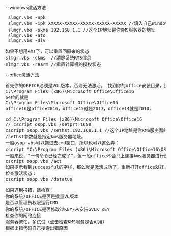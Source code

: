 --windows激活方法
<pre>
 slmgr.vbs -upk
 slmgr.vbs -ipk XXXXX-XXXXX-XXXXX-XXXXX-XXXXX //填入自己Windows版本对应的密钥
 slmgr.vbs -skms 192.168.1.1 //这个IP地址是你KMS服务器的地址
 slmgr.vbs -ato
 slmgr.vbs -dlv

如果不想用kms了，可以重置回原来的状态
slmgr.vbs -ckms  //清除系统KMS信息
slmgr.vbs -rearm //重置计算机的授权状态
</pre>


--office激活方法
<pre>
首先你的OFFICE必须是VOL版本，否则无法激活。 找到你的office安装目录，比如
C:\Program Files (x86)\Microsoft Office\Office16
64位的就是
C:\Program Files\Microsoft Office\Office16
office16是office2016，office15就是2013，office14就是2010.

cd C:\Program Files (x86)\Microsoft Office\Office16
// cscript ospp.vbs /setprt:1688
cscript ospp.vbs /sethst:192.168.1.1 //这个IP地址是你KMS服务器的地址
/sethst参数就是指定kms服务器地址。
一般ospp.vbs可以拖进去cmd窗口，所以也可以这么弄：
cscript "C:\Program Files (x86)\Microsoft Office\Office16\OSPP.VBS" /sethst:192.168.1.1 //这个IP地址是你KMS服务器的地址
一般来说，“一句命令已经完成了”，但一般office不会马上连接kms服务器进行激活，所以我们额外补充一条手动激活命令：
cscript ospp.vbs /act
如果提示看到successful的字样，那么就是激活成功了，重新打开office就好。
检查激活状态：
cscript ospp.vbs /dstatus

如果遇到报错，请检查：
你的系统/OFFICE是否是批量VL版本
是否以管理员权限运行CMD
你的系统/OFFICE是否修改过KEY/未安装GVLK KEY
检查你的网络连接
服务器繁忙，多试试（点击检查KMS服务是否可用）
根据出错代码自己搜索出错原因
</pre>
